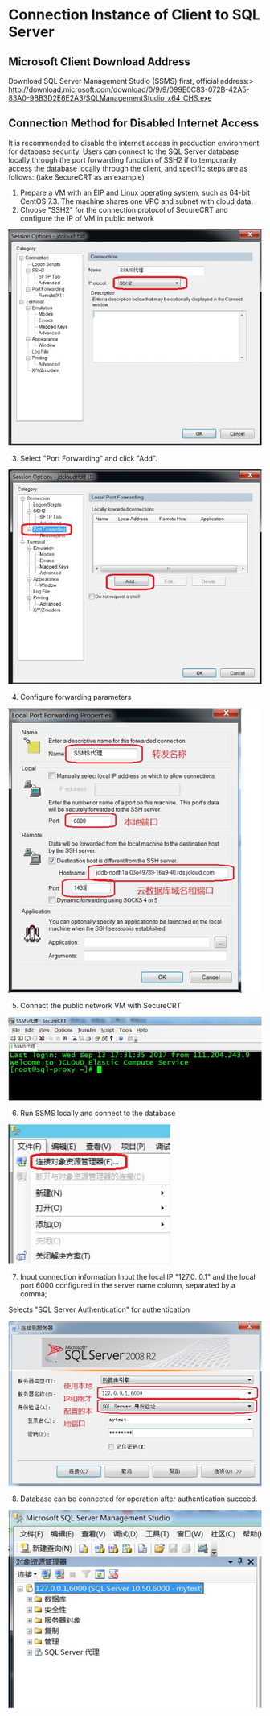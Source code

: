 # Connection Instance of Client to SQL Server

## Microsoft Client Download Address
Download SQL Server Management Studio (SSMS) first, official address:>
http://download.microsoft.com/download/0/9/9/099E0C83-072B-42A5-83A0-9BB3D2E6E2A3/SQLManagementStudio_x64_CHS.exe

## Connection Method for Disabled Internet Access
It is recommended to disable the internet access in production environment for database security. Users can connect to the SQL Server database locally through the port forwarding function of SSH2 if to temporarily access the database locally through the client, and specific steps are as follows: (take SecureCRT as an example)

1. Prepare a VM with an EIP and Linux operating system, such as 64-bit CentOS 7.3. The machine shares one VPC and subnet with cloud data.
2. Choose "SSH2" for the connection protocol of SecureCRT and configure the IP of VM in public network

![Connection Instance 1](../../../image/RDS/Client-Connect-1.png)

3. Select "Port Forwarding" and click "Add".

![Connection Instance 2](../../../image/RDS/Client-Connect-2.png)

4. Configure forwarding parameters

![Connection Instance 3](../../../image/RDS/Client-Connect-3.png)

5. Connect the public network VM with SecureCRT

![Connection Instance 4](../../../image/RDS/Client-Connect-4.png)

6. Run SSMS locally and connect to the database

![Connection Instance 5](../../../image/RDS/Client-Connect-5.png)

7. Input connection information
Input the local IP "127.0. 0.1" and the local port 6000 configured in the server name column, separated by a comma;

Selects "SQL Server Authentication" for authentication

![Connection Instance 6](../../../image/RDS/Client-Connect-6.png)

8. Database can be connected for operation after authentication succeed.

![Connection Instance 7](../../../image/RDS/Client-Connect-7.png)

